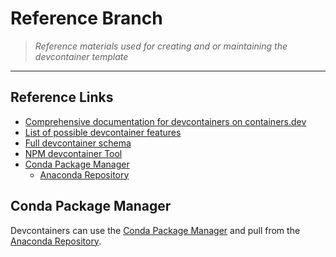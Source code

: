 # Reference Branch

> *Reference materials used for creating and or maintaining the devcontainer template* 

---

## Reference Links

- [Comprehensive documentation for devcontainers on containers.dev](https://containers.dev/)
- [List of possible devcontainer features](https://containers.dev/features)
- [Full devcontainer schema](https://containers.dev/implementors/json_schema/)
- [NPM devcontainer Tool](https://containers.dev/implementors/json_schema/)
- [Conda Package Manager](https://docs.conda.io/projects/conda/en/latest/index.html)
  - [Anaconda Repository](https://repo.anaconda.com/)

## Conda Package Manager

Devcontainers can use the [Conda Package Manager](https://docs.conda.io/projects/conda/en/latest/index.html) and pull from the [Anaconda Repository](https://repo.anaconda.com/).
